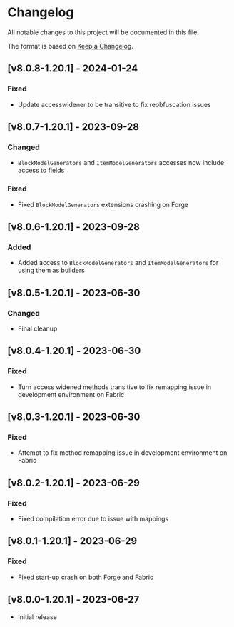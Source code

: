 # Changelog
All notable changes to this project will be documented in this file.

The format is based on [Keep a Changelog].

## [v8.0.8-1.20.1] - 2024-01-24
### Fixed
- Update accesswidener to be transitive to fix reobfuscation issues

## [v8.0.7-1.20.1] - 2023-09-28
### Changed
- `BlockModelGenerators` and `ItemModelGenerators` accesses now include access to fields
### Fixed
- Fixed `BlockModelGenerators` extensions crashing on Forge

## [v8.0.6-1.20.1] - 2023-09-28
### Added
- Added access to `BlockModelGenerators` and `ItemModelGenerators` for using them as builders

## [v8.0.5-1.20.1] - 2023-06-30
### Changed
- Final cleanup

## [v8.0.4-1.20.1] - 2023-06-30
### Fixed
- Turn access widened methods transitive to fix remapping issue in development environment on Fabric

## [v8.0.3-1.20.1] - 2023-06-30
### Fixed
- Attempt to fix method remapping issue in development environment on Fabric

## [v8.0.2-1.20.1] - 2023-06-29
### Fixed
- Fixed compilation error due to issue with mappings

## [v8.0.1-1.20.1] - 2023-06-29
### Fixed
- Fixed start-up crash on both Forge and Fabric

## [v8.0.0-1.20.1] - 2023-06-27
- Initial release

[Keep a Changelog]: https://keepachangelog.com/en/1.0.0/
